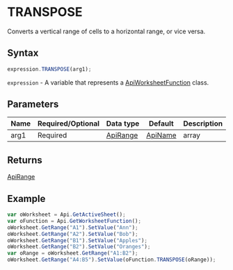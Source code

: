 # TRANSPOSE

Converts a vertical range of cells to a horizontal range, or vice versa.

## Syntax

```javascript
expression.TRANSPOSE(arg1);
```

`expression` - A variable that represents a [ApiWorksheetFunction](../ApiWorksheetFunction.md) class.

## Parameters

| **Name** | **Required/Optional** | **Data type** | **Default** | **Description** |
| ------------- | ------------- | ------------- | ------------- | ------------- |
| arg1 | Required | [ApiRange](../../ApiRange/ApiRange.md) | [ApiName](../../ApiName/ApiName.md) | array |  | A range of cells on a worksheet or an array that will be transposed. |

## Returns

[ApiRange](../../ApiRange/ApiRange.md)

## Example



```javascript
var oWorksheet = Api.GetActiveSheet();
var oFunction = Api.GetWorksheetFunction();
oWorksheet.GetRange("A1").SetValue("Ann");
oWorksheet.GetRange("A2").SetValue("Bob");
oWorksheet.GetRange("B1").SetValue("Apples");
oWorksheet.GetRange("B2").SetValue("Oranges");
var oRange = oWorksheet.GetRange("A1:B2");
oWorksheet.GetRange("A4:B5").SetValue(oFunction.TRANSPOSE(oRange));
```
